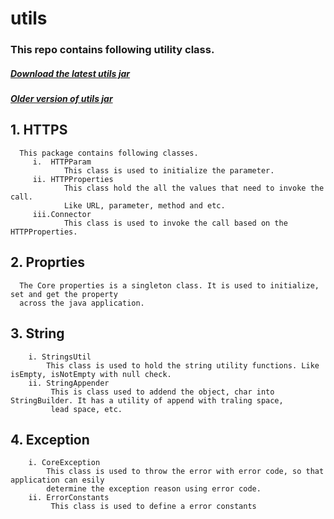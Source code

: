 # utils

### This repo contains following utility class.
##### [Download the latest utils jar](https://docs.zoho.com/file/3ory8cd41b6871dd04522b94692479bd50f14)
##### [Older version of utils jar](https://github.com/maruthamuthu/utils/wiki/Util-jar-Downloads)

## 1. HTTPS
      This package contains following classes.
         i.  HTTPParam
                This class is used to initialize the parameter.
         ii. HTTPProperties
                This class hold the all the values that need to invoke the call.
                Like URL, parameter, method and etc.
         iii.Connector
                This class is used to invoke the call based on the HTTPProperties.
## 2. Proprties
      The Core properties is a singleton class. It is used to initialize, set and get the property 
      across the java application.
## 3. String
        i. StringsUtil 
            This class is used to hold the string utility functions. Like isEmpty, isNotEmpty with null check.
        ii. StringAppender
             This is class used to addend the object, char into StringBuilder. It has a utility of append with traling space,
             lead space, etc.
## 4. Exception
        i. CoreException
            This class is used to throw the error with error code, so that application can esily 
            determine the exception reason using error code.
        ii. ErrorConstants
             This class is used to define a error constants
